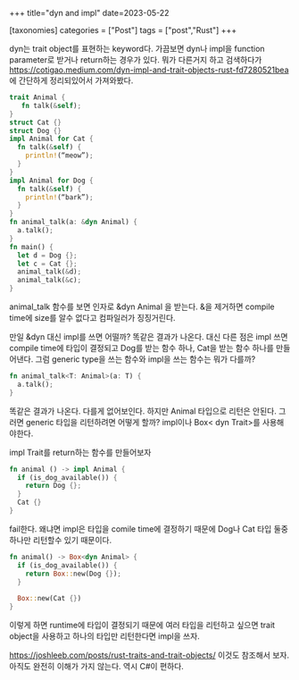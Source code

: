 +++
title="dyn and impl"
date=2023-05-22

[taxonomies]
categories = ["Post"]
tags = ["post","Rust"]
+++

dyn는 trait object를 표현하는 keyword다.
가끔보면 dyn나 impl을 function parameter로 받거나 return하는 경우가 있다.
뭐가 다른거지 하고 검색하다가 https://cotigao.medium.com/dyn-impl-and-trait-objects-rust-fd7280521bea 에 간단하게 정리되있어서 가져와봤다.

```rust
trait Animal {
   fn talk(&self);
}
struct Cat {}
struct Dog {}
impl Animal for Cat {
  fn talk(&self) {
    println!(“meow”);
  }
}
impl Animal for Dog {
  fn talk(&self) {
    println!(“bark”);
  }
}
fn animal_talk(a: &dyn Animal) {
  a.talk();
}
fn main() {
  let d = Dog {};
  let c = Cat {};
  animal_talk(&d);
  animal_talk(&c);
}
```

animal_talk 함수를 보면 인자로 &dyn Animal 을 받는다.
&을 제거하면 compile time에 size를 알수 없다고 컴파일러가 징징거린다.


만일 &dyn 대신 impl를 쓰면 어떨까?
똑같은 결과가 나온다. 
대신 다른 점은 impl 쓰면 compile time에 타입이 결정되고 Dog를 받는 함수 하나, Cat을 받는 함수 하나를 만들어낸다.
그럼 generic type을 쓰는 함수와 impl을 쓰는 함수는 뭐가 다를까?
```rust 
fn animal_talk<T: Animal>(a: T) {
  a.talk();
}
```
똑같은 결과가 나온다. 다를게 없어보인다. 하지만 Animal 타입으로 리턴은 안된다.
그러면 generic 타입을 리턴하려면 어떻게 할까?
impl이나 Box< dyn Trait>를 사용해야한다.

impl Trait를 return하는 함수를 만들어보자
```rust
fn animal () -> impl Animal {
  if (is_dog_available()) {
    return Dog {};
  }
  Cat {}
}
```
fail한다. 왜냐면 impl은 타입을 comile time에 결정하기 때문에 Dog나 Cat 타입 둘중 하나만 리턴할수 있기 때문이다. 


```rust
fn animal() -> Box<dyn Animal> {
  if (is_dog_available()) {
    return Box::new(Dog {});
  } 
    
  Box::new(Cat {})
}
```
이렇게 하면 runtime에 타입이 결정되기 때문에 여러 타입을 리턴하고 싶으면 trait object을 사용하고 하나의 타입만 리턴한다면 impl을 쓰자.


https://joshleeb.com/posts/rust-traits-and-trait-objects/ 이것도 참조해서 보자. 아직도 완전히 이해가 가지 않는다. 역시 C#이 편하다.